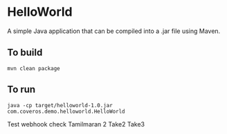 HelloWorld
==========

A simple Java application that can be compiled into a .jar file using Maven.  

To build
--------
    mvn clean package

To run
------
    java -cp target/helloworld-1.0.jar com.coveros.demo.helloworld.HelloWorld

Test webhook
check
Tamilmaran 2
Take2
Take3
